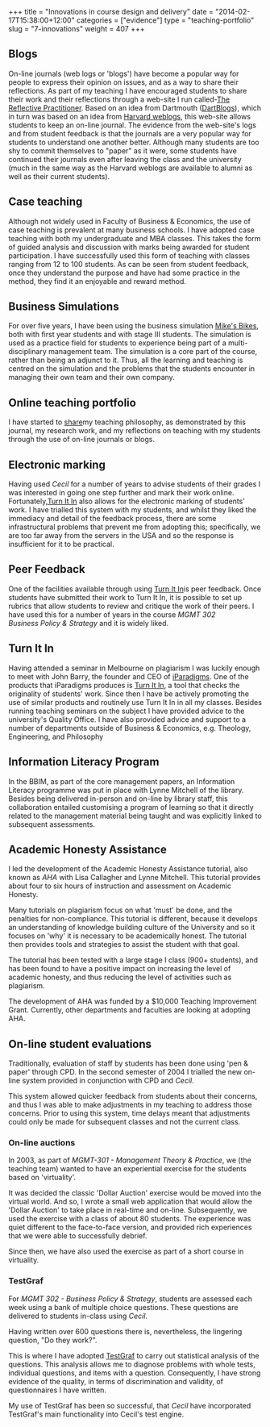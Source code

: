 +++
title = "Innovations in course design and delivery"
date = "2014-02-17T15:38:00+12:00"
categories = ["evidence"]
type = "teaching-portfolio"
slug = "7-innovations"
weight = 407
+++

## Blogs

On-line journals (web logs or 'blogs') have become a popular way for
people to express their opinion on issues, and as a way to share their
reflections. As part of my teaching I have encouraged students to share
their work and their reflections through a web-site I run called-[The
Reflective Practitioner](https://www.thereflectivepractitioner.org/).
Based on an idea from Dartmouth ([DartBlogs](https://dartblogs.com/)),
which in turn was based on an idea from [Harvard
weblogs](https://blogs.law.harvard.edu/), this web-site allows students
to keep an on-line journal. The evidence from the web-site's logs and
from student feedback is that the journals are a very popular way for
students to understand one another better. Although many students are
too shy to commit themselves to "paper" as it were, some students have
continued their journals even after leaving the class and the university
(much in the same way as the Harvard weblogs are available to alumni as
well as their current students).

## Case teaching
Although not widely used in Faculty of Business & Economics, the use of
case teaching is prevalent at many business schools. I have adopted case
teaching with both my undergraduate and MBA classes. This takes the form
of guided analysis and discussion with marks being awarded for student
participation. I have successfully used this form of teaching with
classes ranging from 12 to 100 students. As can be seen from student
feedback, once they understand the purpose and have had some practice in
the method, they find it an enjoyable and reward method.

## Business Simulations

For over five years, I have been using the business simulation [Mike's
Bikes](https://www.smartsims.com/), both with first
year students and with stage III students. The simulation is used as a
practice field for students to experience being part of a
multi-disciplinary management team. The simulation is a core part of the
course, rather than being an adjunct to it. Thus, all the learning and
teaching is centred on the simulation and the problems that the students
encounter in managing their own team and their own company.

## Online teaching portfolio

I have started to [share](https://www.petersmith.org/)my teaching
philosophy, as demonstrated by this journal, my research work, and my
reflections on teaching with my students through the use of on-line
journals or blogs.

## Electronic marking

Having used _Cecil_ for a
number of years to advise students of their grades I was interested in
going one step further and mark their work online. Fortunately,[Turn It
In](https://www.turnitin.com/) also allows for the electronic marking of
students' work. I have trialled this system with my students, and whilst
they liked the immediacy and detail of the feedback process, there are
some infrastructural problems that prevent me from adopting this; 
specifically, we are too far away from the servers in the USA and so the
response is insufficient for it to be practical.

## Peer Feedback
One of the facilities available through using [Turn It
In](https://www.turnitin.com/)is peer feedback. Once
students have submitted their work to Turn It In, it is possible to set
up rubrics that allow students to review and critique the work of their
peers. I have used this for a number of years in the course *MGMT 302  
Business Policy & Strategy* and it is widely liked.

## Turn It In

Having attended a seminar in Melbourne on plagiarism I was luckily
enough to meet with John Barry, the founder and CEO of [iParadigms](https://www.iparadigms.com/). 
One of the products that iParadigms produces is [Turn It
In](https://www.turnitin.com/), a tool that checks the
originality of students' work. Since then I have be actively promoting
the use of similar products and routinely use Turn It In in all my
classes. Besides running teaching seminars on the subject I have
provided advice to the university's Quality Office. I have also provided
advice and support to a number of departments outside of Business &
Economics, e.g. Theology, Engineering, and Philosophy

## Information Literacy Program

In the BBIM, as part of the core management papers, an Information
Literacy programme was put in place with Lynne Mitchell of the library.
Besides being delivered in-person and on-line by library staff, this
collaboration entailed customising a program of learning so that it
directly related to the management material being taught and was
explicitly linked to subsequent assessments.

## Academic Honesty Assistance

I led the development of the Academic Honesty Assistance tutorial, also
known as _AHA_ with Lisa Callagher
and Lynne Mitchell. This tutorial provides about four to six hours of
instruction and assessment on Academic Honesty.

Many tutorials on plagiarism focus on what 'must' be done, and the
penalties for non-compliance. This tutorial is different, because it
develops an understanding of knowledge building culture of the
University and so it focuses on 'why' it is necessary to be academically
honest. The tutorial then provides tools and strategies to assist the
student with that goal.

The tutorial has been tested with a large stage I class (900+ students),
and has been found to have a positive impact on increasing the level of
academic honesty, and thus reducing the level of activities such as
plagiarism.

The development of AHA was funded by a $10,000 Teaching Improvement
Grant. Currently, other departments and faculties are looking at
adopting AHA.

## On-line student evaluations
Traditionally, evaluation of staff by students has been done using 'pen &
paper' through CPD. In the second semester of 2004 I trialled the new on-line
system provided in conjunction with CPD and _Cecil_.

This system allowed quicker feedback from students about their concerns,
and thus I was able to make adjustments in my teaching to address those
concerns. Prior to using this system, time delays meant that adjustments
could only be made for subsequent classes and not the current class.

### On-line auctions

In 2003, as part of *MGMT-301 - Management Theory & Practice*, we (the
teaching team) wanted to have an experiential exercise for the students
based on 'virtuality'.

It was decided the classic 'Dollar Auction' exercise would be moved into
the virtual world. And so, I wrote a small web application that would
allow the 'Dollar Auction' to take place in real-time and on-line.
Subsequently, we used the exercise with a class of about 80 students.
The experience was quiet different to the face-to-face version, and
provided rich experiences that we were able to successfully debrief.

Since then, we have also used the exercise as part of a short course in
virtuality.

### TestGraf
For *MGMT 302 - Business Policy & Strategy*, students are assessed each
week using a bank of multiple choice questions. These questions are
delivered to students in-class
using _Cecil_.

Having written over 600 questions there is, nevertheless, the lingering
question, "Do they work?".

This is where I have
adopted [TestGraf](https://www.psych.mcgill.ca/faculty/ramsay/TestGraf.html) to
carry out statistical analysis of the questions. This analysis allows me
to diagnose problems with whole tests, individual questions, and items
with a question. Consequently, I have strong evidence of the quality, in
terms of discrimination and validity, of questionnaires I have written.

My use of TestGraf has been so successful,
that _Cecil_ have incorporated TestGraf's main
functionality into Cecil's test engine.
